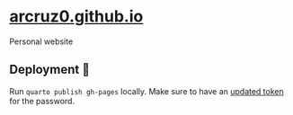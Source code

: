 # [arcruz0.github.io](https://arcruz0.github.io)

Personal website

## Deployment 🚀

Run `quarto publish gh-pages` locally. Make sure to have an [updated token](https://github.com/settings/tokens?type=beta) for the password.
